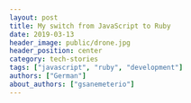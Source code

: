 ```yaml
---
layout: post
title: My switch from JavaScript to Ruby
date: 2019-03-13
header_image: public/drone.jpg
header_position: center
category: tech-stories
tags: ["javascript", "ruby", "development"]
authors: ["German"]
about_authors: ["gsanemeterio"]
---
```

